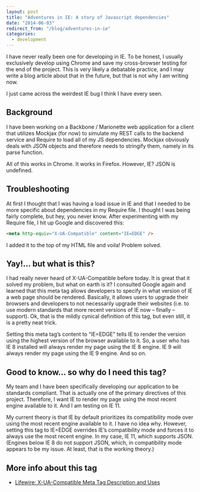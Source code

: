 ```yaml
---
layout: post
title: "Adventures in IE: A story of Javascript dependencies"
date: "2014-06-03"
redirect_from: "/blog/adventures-in-ie"
categories:
  - development
---
```


I have never really been one for developing in IE. To be honest, I usually exclusively develop using Chrome and save my cross-browser testing for the end of the project. This is very likely a debatable practice, and I may write a blog article about that in the future, but that is not why I am writing now.

I just came across the weirdest IE bug I think I have every seen.

## Background

I have been working on a Backbone / Marionette web application for a client that utilizes Mockjax (for now) to simulate my REST calls to the backend service and Require to load all of my JS dependencies.  Mockjax obviously deals with JSON objects and therefore needs to stringify them, namely in its parse function.

All of this works in Chrome.  It works in Firefox.  However, IE?  JSON is undefined.

## Troubleshooting

At first I thought that I was having a load issue in IE and that I needed to be more specific about dependencies in my Require file.  I thought I was being fairly complete, but hey, you never know.  After experimenting with my Require file, I hit up Google and discovered this:

```html
<meta http-equiv="X-UA-Compatible" content="IE=EDGE" />
```

I added it to the top of my HTML file and voila!  Problem solved.

## Yay!... but what is this?

I had really never heard of X-UA-Compatible before today.  It is great that it solved my problem, but what on earth is it?  I consulted Google again and learned that this meta tag allows developers to specify in what version of IE a web page should be rendered.  Basically, it allows users to upgrade their browsers and developers to not necessarily upgrade their websites (i.e. to use modern standards that more recent versions of IE now – finally – support).  Ok, that is the mildly cynical definition of this tag, but even still, it is a pretty neat trick.

Setting this meta tag’s content to “IE=EDGE” tells IE to render the version using the highest version of the browser available to it.  So, a user who has IE 8 installed will always render my page using the IE 8 engine.  IE 9 will always render my page using the IE 9 engine.  And so on.

## Good to know… so why do I need this tag?

My team and I have been specifically developing our application to be standards compliant.  That is actually one of the primary directives of this project.  Therefore, I want IE to render my page using the most recent engine available to it.  And I am testing on IE 11.

My current theory is that IE by default prioritizes its compatibility mode over using the most recent engine available to it.  I have no idea why.  However, setting this tag to IE=EDGE overrides IE’s compatibility mode and forces it to always use the most recent engine.  In my case, IE 11, which supports JSON.  (Engines below IE 8 do not support JSON, which, in compatibility mode appears to be my issue.  At least, that is the working theory.)

## More info about this tag

* [Lifewire: X-UA-Compatible Meta Tag Description and Uses](https://www.lifewire.com/xua-compatible-meta-tag-3469059)

